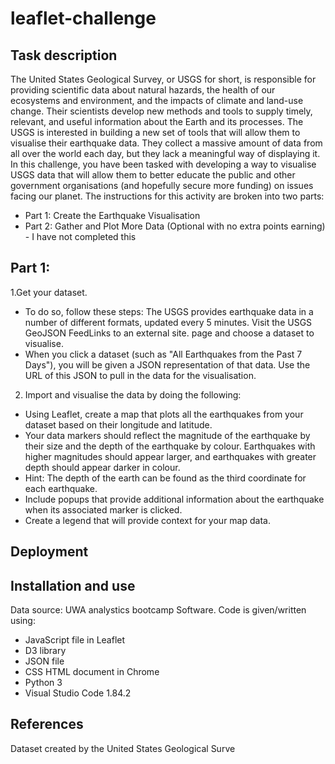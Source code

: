 # leaflet-challenge
## Task description
The United States Geological Survey, or USGS for short, is responsible for providing scientific data about natural hazards, the health of our ecosystems and environment, and the impacts of climate and land-use change. Their scientists develop new methods and tools to supply timely, relevant, and useful information about the Earth and its processes.
The USGS is interested in building a new set of tools that will allow them to visualise their earthquake data. They collect a massive amount of data from all over the world each day, but they lack a meaningful way of displaying it. In this challenge, you have been tasked with developing a way to visualise USGS data that will allow them to better educate the public and other government organisations (and hopefully secure more funding) on issues facing our planet. The instructions for this activity are broken into two parts:
* Part 1: Create the Earthquake Visualisation
* Part 2: Gather and Plot More Data (Optional with no extra points earning) - I have not completed this
## Part 1:
1.Get your dataset. 
* To do so, follow these steps: The USGS provides earthquake data in a number of different formats, updated every 5 minutes. Visit the USGS GeoJSON FeedLinks to an external site. page and choose a dataset to visualise.
* When you click a dataset (such as "All Earthquakes from the Past 7 Days"), you will be given a JSON representation of that data. Use the URL of this JSON to pull in the data for the visualisation.

2. Import and visualise the data by doing the following:
* Using Leaflet, create a map that plots all the earthquakes from your dataset based on their longitude and latitude.
* Your data markers should reflect the magnitude of the earthquake by their size and the depth of the earthquake by colour. Earthquakes with higher magnitudes should appear larger, and earthquakes with greater depth should appear darker in colour.
* Hint: The depth of the earth can be found as the third coordinate for each earthquake.
* Include popups that provide additional information about the earthquake when its associated marker is clicked.
* Create a legend that will provide context for your map data.
## Deployment

## Installation and use
Data source: UWA analystics bootcamp Software. Code is given/written using:
* JavaScript file in Leaflet
* D3 library
* JSON file
* CSS HTML document in Chrome
* Python 3
* Visual Studio Code 1.84.2

## References
Dataset created by the United States Geological Surve
